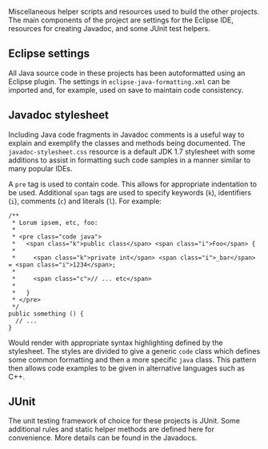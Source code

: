 Miscellaneous helper scripts and resources used to build the other projects.
The main components of the project are settings for the Eclipse IDE, resources
for creating Javadoc, and some JUnit test helpers.

Eclipse settings
----------------

All Java source code in these projects has been autoformatted using an Eclipse
plugin. The settings in `eclipse-java-formatting.xml` can be imported and, for
example, used on save to maintain code consistency.

Javadoc stylesheet
------------------

Including Java code fragments in Javadoc comments is a useful way to explain
and exemplify the classes and methods being documented. The
`javadoc-stylesheet.css` resource is a default JDK 1.7 stylesheet with some
additions to assist in formatting such code samples in a manner similar to
many popular IDEs.

A `pre` tag is used to contain code. This allows for appropriate indentation
to be used. Additional `span` tags are used to specify keywords (`k`),
identifiers (`i`), comments (`c`) and literals (`l`). For example:

~~~{.java}
/**
 * Lorum ipsem, etc, foo:
 *
 * <pre class="code java">
 *   <span class="k">public class</span> <span class="i">Foo</span> {
 *
 *     <span class="k">private int</span> <span class="i">_bar</span> = <span class="i">1234</span>;
 *
 *     <span class="c">// ... etc</span>
 *
 *   }
 * </pre>
 */
public something () {
  // ...
}
~~~

Would render with appropriate syntax highlighting defined by the stylesheet.
The styles are divided to give a generic `code` class which defines some
common formatting and then a more specific `java` class. This pattern then
allows code examples to be given in alternative languages such as C++.

JUnit
-----

The unit testing framework of choice for these projects is JUnit. Some
additional rules and static helper methods are defined here for convenience.
More details can be found in the Javadocs.

